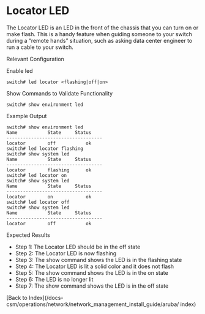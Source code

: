 # Locator LED 

The Locator LED is an LED in the front of the chassis that you can turn on or make flash. This is a handy feature when guiding someone to your switch during a “remote hands” situation, such as asking data center engineer to run a cable to your switch. 

Relevant Configuration 

Enable led

```
switch# led locator <flashing|off|on>
```

Show Commands to Validate Functionality 

```
switch# show environment led
```

Example Output 

```
switch# show environment led
Name           State     Status
-----------------------------------
locator        off           ok
switch# led locator flashing
switch# show system led
Name           State     Status
-----------------------------------
locator        flashing      ok
switch# led locator on
switch# show system led
Name           State     Status
-----------------------------------
locator        on            ok
switch# led locator off
switch# show system led
Name           State     Status
-----------------------------------
locator        off           ok
```

Expected Results

* Step 1: The Locator LED should be in the off state
* Step 2: The Locator LED is now flashing
* Step 3: The show command shows the LED is in the flashing state 
* Step 4: The Locator LED is lit a solid color and it does not flash
* Step 5: The show command shows the LED is in the on state
* Step 6: The LED is no longer lit
* Step 7: The show command shows the LED is in the off state


[Back to Index](/docs-csm/operations/network/network_management_install_guide/aruba/
index)
